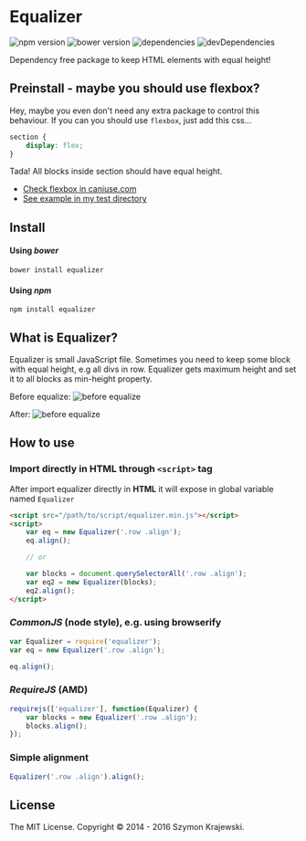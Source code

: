 Equalizer
===========================
![npm version](https://img.shields.io/npm/v/equalizer.svg)
![bower version](https://img.shields.io/bower/v/equalizer.svg)
![dependencies](https://img.shields.io/david/skrajewski/equalizer.svg)
![devDependencies](https://img.shields.io/david/dev/skrajewski/equalizer.svg)

Dependency free package to keep HTML elements with equal height!

## Preinstall - maybe you should use flexbox?
Hey, maybe you even don't need any extra package to control this behaviour. If you can you should use `flexbox`, just add this css...

```css
section {
    display: flex;
}
```

Tada! All blocks inside section should have equal height.
* [Check flexbox in caniuse.com](http://caniuse.com/#feat=flexbox)
* [See example in my test directory](https://github.com/skrajewski/Equalizer/blob/master/test/test_flexbox.html)

## Install

#### Using _bower_
```
bower install equalizer
```

#### Using _npm_

```
npm install equalizer
```

## What is Equalizer?

Equalizer is small JavaScript file. Sometimes you need to keep some block with equal height, e.g all divs in row. Equalizer gets maximum height and set it to all blocks as min-height property.

Before equalize:
![before equalize](http://i.imgur.com/4NWL6Sk.png, "Blocks before equalize")

After:
![before equalize](http://i.imgur.com/lq7EUcd.png, "Blocks after equalize")

## How to use

### Import directly in HTML through `<script>` tag

After import equalizer directly in **HTML** it will expose in global variable named `Equalizer`

```html
<script src="/path/to/script/equalizer.min.js"></script>
<script>
    var eq = new Equalizer('.row .align');
    eq.align();

    // or

    var blocks = document.querySelectorAll('.row .align');
    var eq2 = new Equalizer(blocks);
    eq2.align();
</script>
```

### *CommonJS* (node style), e.g. using browserify
```javascript
var Equalizer = require('equalizer');
var eq = new Equalizer('.row .align');

eq.align();
```

### *RequireJS* (AMD)
```javascript
requirejs(['equalizer'], function(Equalizer) {
    var blocks = new Equalizer('.row .align');
    blocks.align();
});
```

### Simple alignment
```javascript
Equalizer('.row .align').align();
```

## License
The MIT License. Copyright &copy; 2014 - 2016 Szymon Krajewski.

